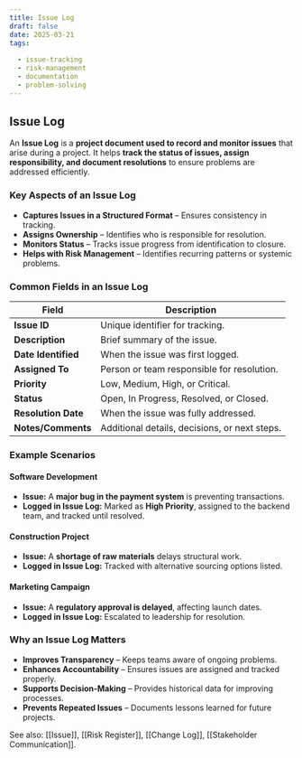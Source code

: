 ```yaml
---
title: Issue Log
draft: false
date: 2025-03-21
tags:
  
  - issue-tracking
  - risk-management
  - documentation
  - problem-solving
---
```


## **Issue Log**
An **Issue Log** is a **project document used to record and monitor issues** that arise during a project. It helps **track the status of issues, assign responsibility, and document resolutions** to ensure problems are addressed efficiently.

### **Key Aspects of an Issue Log**
- **Captures Issues in a Structured Format** – Ensures consistency in tracking.
- **Assigns Ownership** – Identifies who is responsible for resolution.
- **Monitors Status** – Tracks issue progress from identification to closure.
- **Helps with Risk Management** – Identifies recurring patterns or systemic problems.

### **Common Fields in an Issue Log**
| **Field**             | **Description** |
|----------------------|------------------------------------------------|
| **Issue ID**         | Unique identifier for tracking. |
| **Description**      | Brief summary of the issue. |
| **Date Identified**  | When the issue was first logged. |
| **Assigned To**      | Person or team responsible for resolution. |
| **Priority**        | Low, Medium, High, or Critical. |
| **Status**          | Open, In Progress, Resolved, or Closed. |
| **Resolution Date**  | When the issue was fully addressed. |
| **Notes/Comments**   | Additional details, decisions, or next steps. |

### **Example Scenarios**

#### **Software Development**
- **Issue:** A **major bug in the payment system** is preventing transactions.
- **Logged in Issue Log:** Marked as **High Priority**, assigned to the backend team, and tracked until resolved.

#### **Construction Project**
- **Issue:** A **shortage of raw materials** delays structural work.
- **Logged in Issue Log:** Tracked with alternative sourcing options listed.

#### **Marketing Campaign**
- **Issue:** A **regulatory approval is delayed**, affecting launch dates.
- **Logged in Issue Log:** Escalated to leadership for resolution.

### **Why an Issue Log Matters**
- **Improves Transparency** – Keeps teams aware of ongoing problems.
- **Enhances Accountability** – Ensures issues are assigned and tracked properly.
- **Supports Decision-Making** – Provides historical data for improving processes.
- **Prevents Repeated Issues** – Documents lessons learned for future projects.

See also: [[Issue]], [[Risk Register]], [[Change Log]], [[Stakeholder Communication]].

